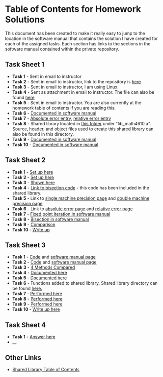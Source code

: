 # Table of Contents for Homework Solutions
This document has been created to make it really easy to jump to the location in the software manual that contains the solution I have created for
each of the assigned tasks. Each section has links to the sections in the software manual contained within the private repository.

## Task Sheet 1
* __Task 1__ - Sent in email to instructor
* __Task 2__ - Sent in email to instructor, link to the repository is [here](https://github.com/ethanancell/math4610/)
* __Task 3__ - Sent in email to instructor, I am using Linux.
* __Task 4__ - Sent as attachment in email to instructor. The file can also be found [here](https://github.com/ethanancell/math4610/blob/master/tasks_source/task_sheet_1/what_language.c)
* __Task 5__ - Sent in email to instructor. You are also currently at the homework table of contents if you are reading this.
* __Task 6__ - [Documented in software manual](https://github.com/ethanancell/math4610/blob/master/software_manual/derivative_difference_quotient.md)
* __Task 7__ - [Absolute error entry](https://github.com/ethanancell/math4610/blob/master/software_manual/absolute_error.md), [relative error entry](https://github.com/ethanancell/math4610/blob/master/software_manual/relative_error.md)
* __Task 8__ - Shared library located in [this folder](https://github.com/ethanancell/math4610/tree/master/shared_library) under "lib_math4610.a". Source, header, and object files used to create this shared library can also be found in this directory.
* __Task 9__ - [Documented in software manual](https://github.com/ethanancell/math4610/blob/master/software_manual/derivative_exponential_function.md)
* __Task 10__ - [Documented in software manual](https://github.com/ethanancell/math4610/blob/master/software_manual/absolute_relative_writeup.md)

## Task Sheet 2
* __Task 1__ - [Set up here](https://github.com/ethanancell/math4610/blob/master/tasks_source/task_sheet_2/sheet2task1.md)
* __Task 2__ - [Set up here](https://github.com/ethanancell/math4610/blob/master/tasks_source/task_sheet_2/sheet2task2.md)
* __Task 3__ - [Shown here](https://github.com/ethanancell/math4610/blob/master/tasks_source/task_sheet_2/sheet2task3.md)
* __Task 4__ - [Link to bisection code](https://github.com/ethanancell/math4610/blob/master/shared_library/src/bisection.c) - this code has been included in the shared library.
* __Task 5__ - Link to [single machine precision page](https://github.com/ethanancell/math4610/blob/master/software_manual/single_machine_precision.md) and [double machine precision page](https://github.com/ethanancell/math4610/blob/master/software_manual/double_machine_precision.md)
* __Task 6__ - Link to [absolute error page](https://github.com/ethanancell/math4610/blob/master/software_manual/absolute_error.md) and [relative error page](https://github.com/ethanancell/math4610/blob/master/software_manual/relative_error.md)
* __Task 7__ - [Fixed point iteration in software manual](https://github.com/ethanancell/math4610/blob/master/software_manual/fixed_point_iteration.md)
* __Task 8__ - [Bisection in software manual](https://github.com/ethanancell/math4610/blob/master/software_manual/bisection.md)
* __Task 9__ - [Comparison](https://github.com/ethanancell/math4610/blob/master/tasks_source/task_sheet_2/sheet2task9.md)
* __Task 10__ - [Write up](https://github.com/ethanancell/math4610/blob/master/tasks_source/task_sheet_2/sheet2task10.md)

## Task Sheet 3
* __Task 1__ - [Code](https://github.com/ethanancell/math4610/blob/master/shared_library/src/newton.c) and [software manual page](https://github.com/ethanancell/math4610/blob/master/software_manual/newton.md)
* __Task 2__ - [Code](https://github.com/ethanancell/math4610/blob/master/shared_library/src/secant.c) and [software manual page](https://github.com/ethanancell/math4610/blob/master/software_manual/secant.md)
* __Task 3__ - [4 Methods Compared](https://github.com/ethanancell/math4610/blob/master/tasks_source/task_sheet_3/sheet3task3.md)
* __Task 4__ - [Documented here](https://github.com/ethanancell/math4610/blob/master/software_manual/bisection_newton.md)
* __Task 5__ - [Documented here](https://github.com/ethanancell/math4610/blob/master/software_manual/bisection_secant.md)
* __Task 6__ - Functions added to shared library. Shared library directory can be found [here.](https://github.com/ethanancell/math4610/blob/master/shared_library)
* __Task 7__ - [Performed here](https://github.com/ethanancell/math4610/blob/master/tasks_source/task_sheet_3/sheet3task7.md)
* __Task 8__ - [Performed here](https://github.com/ethanancell/math4610/blob/master/tasks_source/task_sheet_3/sheet3task8.md)
* __Task 9__ - [Performed here](https://github.com/ethanancell/math4610/blob/master/tasks_source/task_sheet_3/sheet3task9.md)
* __Task 10__ - [Write up here](https://github.com/ethanancell/math4610/blob/master/tasks_source/task_sheet_3/sheet3task10.md)

## Task Sheet 4
* __Task 1__ - [Answer here](https://github.com/ethanancell/math4610/blob/master/tasks_source/task_sheet_4/sheet4task1.md)
* __

## Other Links
* [Shared Library Table of Contents](https://github.com/ethanancell/math4610/blob/master/software_manual/table_of_contents.md)

